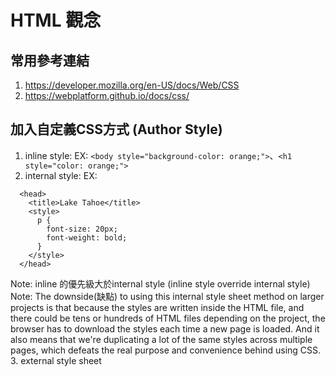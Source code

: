 # HTML 觀念

## 常用參考連結
1. https://developer.mozilla.org/en-US/docs/Web/CSS
2. https://webplatform.github.io/docs/css/

## 加入自定義CSS方式 (Author Style)
1. inline style: EX: ```<body style="background-color: orange;">```、```<h1 style="color: orange;">```
2. internal style: EX:  
```
  <head>
    <title>Lake Tahoe</title>
    <style>
      p {
        font-size: 20px;
        font-weight: bold;
      }
    </style>
  </head>
```
  Note: inline 的優先級大於internal style (inline style override internal style)  
  Note: The downside(缺點) to using this internal style sheet method on larger projects is that 
because the styles are written inside the HTML file, and 
there could be tens or hundreds of HTML files depending on the project, 
the browser has to download the styles each time a new page is loaded. 
And it also means that we're duplicating a lot of the same styles across 
multiple pages, which defeats the real purpose and convenience behind using CSS.  
3. external style sheet
